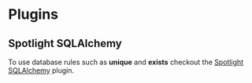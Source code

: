 # Plugins

## Spotlight SQLAlchemy
To use database rules such as **unique** and **exists** checkout the [Spotlight SQLAlchemy](https://github.com/mdoesburg/spotlight-sqlalchemy) plugin.
